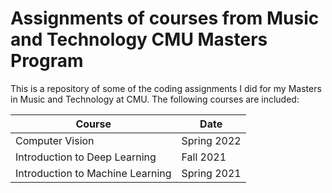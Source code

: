 # Assignments of courses from Music and Technology CMU Masters Program 
This is a repository of some of the coding assignments I did for my Masters in Music and Technology at CMU.
The following courses are included:

| Course | Date |
| ------ | ------ |
| Computer Vision | Spring 2022|
| Introduction to Deep Learning | Fall 2021 |
| Introduction to Machine Learning | Spring 2021 |
